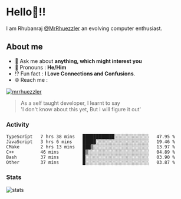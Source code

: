 
  
  
# Hello:wave:!!
I am Rhubanraj [@MrRhuezzler](https://github.com/MrRhuezzler) an evolving computer enthusiast.

## About me
<!-- - :sparkles: I'm currently working on [**de-viz**](https://github.com/MrRhuezzler/de-viz) -->
<!-- - :sparkles: Previously worked in [**Journal Management System**](https://manuscript.psgtech.ac.in) -->
<!-- - :book: I'm currently learning **Microservices Architecture** -->
- :speech_balloon: Ask me about **anything, which might interest you**
- :man: Pronouns : **He/Him**
- :interrobang: Fun fact : **I Love Connections and Confusions**.
- :globe_with_meridians: Reach me :  
  
[![mrrhuezzler](https://img.shields.io/badge/LinkedIn-0077B5?style=for-the-badge&logo=linkedin&logoColor=white)](https://www.linkedin.com/in/mrrhuezzler/)
<!--
### Interesting things, I found :bangbang:
-->
<!--
## Skills

## Drop a, Hi !
-->

<!-- 
Quotes
>  Always we overestimate the amount of work we can do in a day,  
>  and underestimate the amount we can do in our lifetime.
-->

> As a self taught developer, I learnt to say  
> 'I don't know about this yet, But I will figure it out'

### Activity
<!--START_SECTION:waka-->

```text
TypeScript   7 hrs 38 mins   ████████████░░░░░░░░░░░░░   47.95 %
JavaScript   3 hrs 6 mins    █████░░░░░░░░░░░░░░░░░░░░   19.46 %
CMake        2 hrs 13 mins   ███▒░░░░░░░░░░░░░░░░░░░░░   13.97 %
C++          46 mins         █▒░░░░░░░░░░░░░░░░░░░░░░░   04.89 %
Bash         37 mins         █░░░░░░░░░░░░░░░░░░░░░░░░   03.90 %
Other        37 mins         █░░░░░░░░░░░░░░░░░░░░░░░░   03.87 %
```

<!--END_SECTION:waka-->

### Stats
![stats](https://github-readme-streak-stats.herokuapp.com/?user=MrRhuezzler)
